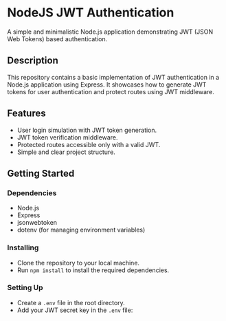 # NodeJS JWT Authentication

A simple and minimalistic Node.js application demonstrating JWT (JSON Web Tokens) based authentication.

## Description

This repository contains a basic implementation of JWT authentication in a Node.js application using Express. It showcases how to generate JWT tokens for user authentication and protect routes using JWT middleware.

## Features

- User login simulation with JWT token generation.
- JWT token verification middleware.
- Protected routes accessible only with a valid JWT.
- Simple and clear project structure.

## Getting Started

### Dependencies

- Node.js
- Express
- jsonwebtoken
- dotenv (for managing environment variables)

### Installing

- Clone the repository to your local machine.
- Run `npm install` to install the required dependencies.

### Setting Up

- Create a `.env` file in the root directory.
- Add your JWT secret key in the `.env` file:
